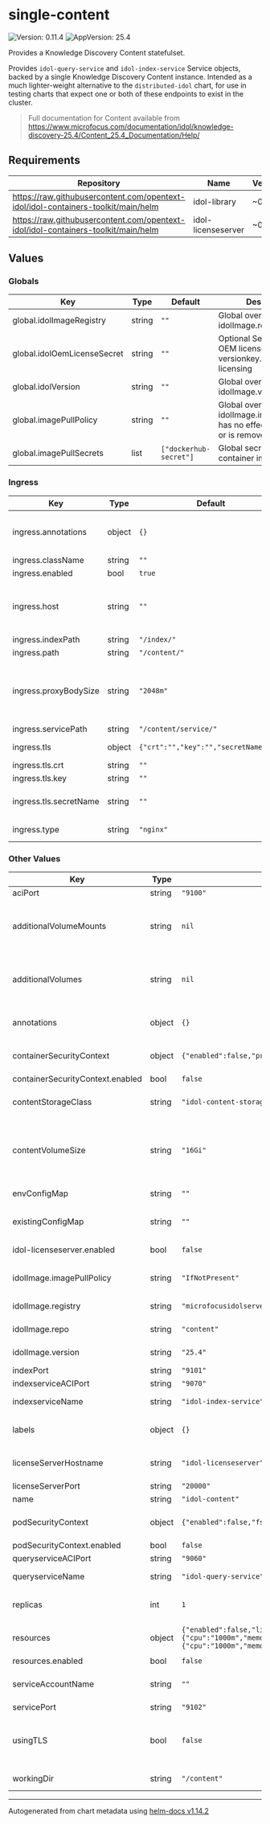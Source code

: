 # single-content

![Version: 0.11.4](https://img.shields.io/badge/Version-0.11.4-informational?style=flat-square) ![AppVersion: 25.4](https://img.shields.io/badge/AppVersion-25.4-informational?style=flat-square)

Provides a Knowledge Discovery Content statefulset.

Provides `idol-query-service` and `idol-index-service` Service objects, backed by
a single Knowledge Discovery Content instance. Intended as a much lighter-weight alternative to
the `distributed-idol` chart, for use in testing charts that expect one or both
of these endpoints to exist in the cluster.

> Full documentation for Content available from <https://www.microfocus.com/documentation/idol/knowledge-discovery-25.4/Content_25.4_Documentation/Help/>

## Requirements

| Repository | Name | Version |
|------------|------|---------|
| https://raw.githubusercontent.com/opentext-idol/idol-containers-toolkit/main/helm | idol-library | ~0.15.0 |
| https://raw.githubusercontent.com/opentext-idol/idol-containers-toolkit/main/helm | idol-licenseserver | ~0.5.0 |

## Values

### Globals

| Key | Type | Default | Description |
|-----|------|---------|-------------|
| global.idolImageRegistry | string | `""` | Global override value for idolImage.registry |
| global.idolOemLicenseSecret | string | `""` | Optional Secret containing OEM licensekey.dat and versionkey.dat files for licensing |
| global.idolVersion | string | `""` | Global override value for idolImage.version |
| global.imagePullPolicy | string | `""` | Global override value for idolImage.imagePullPolicy, has no effect if it is empty or is removed |
| global.imagePullSecrets | list | `["dockerhub-secret"]` | Global secrets used to pull container images |

### Ingress

| Key | Type | Default | Description |
|-----|------|---------|-------------|
| ingress.annotations | object | `{}` | Ingress controller specific annotations Some annotations are added automatically based on ingress.type and other values, but can  be overridden/augmented here e.g. https://kubernetes.github.io/ingress-nginx/user-guide/nginx-configuration/annotations |
| ingress.className | string | `""` | Optional parameter to override the default ingress class |
| ingress.enabled | bool | `true` | Create ingress resource |
| ingress.host | string | `""` | Optional host (see https://kubernetes.io/docs/concepts/services-networking/ingress/#ingress-rules). For an OpenShift environment this is required (see https://docs.openshift.com/container-platform/4.11/networking/routes/route-configuration.html#nw-ingress-creating-a-route-via-an-ingress_route-configuration) |
| ingress.indexPath | string | `"/index/"` | Ingress controller path for index connections. Empty string to disable. |
| ingress.path | string | `"/content/"` | Ingress controller path for ACI connections. |
| ingress.proxyBodySize | string | `"2048m"` | Maximum allowed size of the client request body, defining the maximum size of requests that can be made to IDOL components within the installation, e.g. the amount of data sent in DREADDDATA index commands. The value should be an nginx "size" value. See http://nginx.org/en/docs/http/ngx_http_core_module.html#client_max_body_size for the documentation of the corresponding nginx configuration parameter. |
| ingress.servicePath | string | `"/content/service/"` | Ingress controller path for service connections. Empty string to disable. |
| ingress.tls | object | `{"crt":"","key":"","secretName":""}` | Whether ingress uses TLS. You must set an ingress host to use this.  See https://kubernetes.io/docs/concepts/services-networking/ingress/#tls  |
| ingress.tls.crt | string | `""` | Certificate data value to generate tls Secret (should be base64 encoded) |
| ingress.tls.key | string | `""` | Private key data value to generate tls Secret (should be base64 encoded) |
| ingress.tls.secretName | string | `""` | The name of the secret for ingress TLS. Leave empty if not using TLS.  If specified then either this secret must already exist, or crt and key values must be provided and secret will be created..  |
| ingress.type | string | `"nginx"` | Ingress controller type to setup for. Valid values are nginx or haproxy (used by OpenShift) |

### Other Values

| Key | Type | Default | Description |
|-----|------|---------|-------------|
| aciPort | string | `"9100"` | port service will serve ACI connections on |
| additionalVolumeMounts | string | `nil` | Additional PodSpec VolumeMount(s) (see <https://kubernetes.io/docs/reference/kubernetes-api/workload-resources/pod-v1/#volumes-1>) Can be dict of (name, VolumeMount), or list of (VolumeMount). dict form allows for merging definitions from multiple values files. |
| additionalVolumes | string | `nil` | Additional PodSpec Volume(s) (see <https://kubernetes.io/docs/reference/kubernetes-api/workload-resources/pod-v1/#volumes>) Can be dict of (name, Volume), or list of (Volume). dict form allows for merging definitions from multiple values files. |
| annotations | object | `{}` | Additional annotations applied to deployment/statefulset (https://kubernetes.io/docs/concepts/overview/working-with-objects/annotations/) |
| containerSecurityContext | object | `{"enabled":false,"privileged":false,"runAsNonRoot":true}` | Optional SecurityContext for container (see https://kubernetes.io/docs/reference/generated/kubernetes-api/v1.29/#securitycontext-v1-core) |
| containerSecurityContext.enabled | bool | `false` | enable SecurityContext for container. Setting to false omits. |
| contentStorageClass | string | `"idol-content-storage-class"` | Name of the storage class used to provision a PersistentVolume for each Content instance. The associated PVCs are named index-{name}-{pod number} |
| contentVolumeSize | string | `"16Gi"` | Size of the PersistentVolumeClaim that is created for each Content instance. The Kubernetes cluster will need to provide enough PersistentVolumes to satisify the claims made for the desired number of Content instances. The size chosen here provides a hard limit on the size of the Content index in each Content instance. |
| envConfigMap | string | `""` | Optional configMap name holding extra environnment variables for content container |
| existingConfigMap | string | `""` | if specified, mounted at /etc/config/idol and expected to provide $IDOL_COMPONENT.cfg                      or content.cfg if $IDOL_COMPONENT is unavailable. |
| idol-licenseserver.enabled | bool | `false` | whether to deploy the idol-licenseserver sub-chart. Must set licenseServerIp or licenseServerExternalName if enabled |
| idolImage.imagePullPolicy | string | `"IfNotPresent"` | used to determine whether to pull the specified image (see https://kubernetes.io/docs/concepts/containers/images/#image-pull-policy) |
| idolImage.registry | string | `"microfocusidolserver"` | used to construct container image name: {idolImage.registry}/{idolImage.repo}:{idolImage.version} |
| idolImage.repo | string | `"content"` | used to construct container image name: {idolImage.registry}/{idolImage.repo}:{idolImage.version}. |
| idolImage.version | string | `"25.4"` | used to construct container image name: {idolImage.registry}/{idolImage.repo}:{idolImage.version} |
| indexPort | string | `"9101"` | port service will serve index connections on |
| indexserviceACIPort | string | `"9070"` | the port idol-index-service will serve ACI connections on. |
| indexserviceName | string | `"idol-index-service"` | internal parameter to specify the index service name, if this is empty then no                     additional service will be provisioned. |
| labels | object | `{}` | Additional labels applied to all objects (https://kubernetes.io/docs/concepts/overview/working-with-objects/labels/) |
| licenseServerHostname | string | `"idol-licenseserver"` | maps to [License] LicenseServerHost in the IDOL cfg files Should point to a resolvable IDOL LicenseServer (or Kubernetes service abstraction - see the idol-licenseserver chart) |
| licenseServerPort | string | `"20000"` | the ACI port of the IDOL LicenseServer (or abstraction) |
| name | string | `"idol-content"` | used to name statefulset, service, ingress |
| podSecurityContext | object | `{"enabled":false,"fsGroup":0,"runAsGroup":0,"runAsUser":1000}` | Optional PodSecurityContext (see https://kubernetes.io/docs/reference/generated/kubernetes-api/v1.29/#podsecuritycontext-v1-core) |
| podSecurityContext.enabled | bool | `false` | enable PodSecurityContext. Setting to false omits. |
| queryserviceACIPort | string | `"9060"` | port idol-query-service will serve ACI connections on. |
| queryserviceName | string | `"idol-query-service"` | internal parameter to specify the query service name, if this is empty then no                     additional service will be provisioned. |
| replicas | int | `1` | number of replica pods for this workload (defaults to 1). Consider distributed-idol chart instead if setting a value greater than 1. |
| resources | object | `{"enabled":false,"limits":{"cpu":"1000m","memory":"1Gi"},"requests":{"cpu":"1000m","memory":"1Gi"}}` | Optional resources for container (see https://kubernetes.io/docs/concepts/configuration/manage-resources-containers) |
| resources.enabled | bool | `false` | enable resources for container. Setting to false omits. |
| serviceAccountName | string | `""` | Optional serviceAccountName for the pods (https://kubernetes.io/docs/tasks/configure-pod-container/configure-service-account) |
| servicePort | string | `"9102"` | port service will serve service connections on |
| usingTLS | bool | `false` | whether aci/service/index ports are configured to use TLS (https). If configuring for TLS, then consider setting IDOL_SSL_COMPONENT_CERT_PATH and IDOL_SSL_COMPONENT_KEY_PATH in envConfigMap to provide required TLS certificates |
| workingDir | string | `"/content"` | Expected working directory for the container. Should only need to change this for a heavily customized image. |

----------------------------------------------
Autogenerated from chart metadata using [helm-docs v1.14.2](https://github.com/norwoodj/helm-docs/releases/v1.14.2)